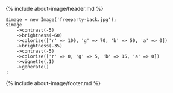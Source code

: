 {% include about-image/header.md %}

~~~php?start_inline=1
$image = new Image('freeparty-back.jpg');
$image
    ->contrast(-5)
    ->brightness(-60)
    ->colorize(['r' => 100, 'g' => 70, 'b' => 50, 'a' => 0])
    ->brightness(-35)
    ->contrast(-5)
    ->colorize(['r' => 0, 'g' => 5, 'b' => 15, 'a' => 0])
    ->vignette(.1)
    ->generate()
;
~~~

{% include about-image/footer.md %}
